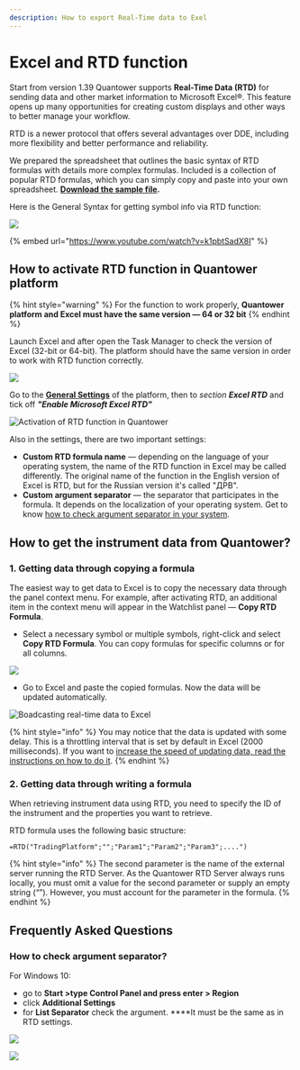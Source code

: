 ```yaml
---
description: How to export Real-Time data to Exel
---
```


# Excel and RTD function

Start from version 1.39 Quantower supports **Real-Time Data \(RTD\)** for sending data and other market information to Microsoft Excel®. This feature opens up many opportunities for creating custom displays and other ways to better manage your workflow. 

RTD is a newer protocol that offers several advantages over DDE, including more flexibility and better performance and reliability.

We prepared the spreadsheet that outlines the basic syntax of RTD formulas with details more complex formulas. Included is a collection of popular RTD formulas, which you can simply copy and paste into your own spreadsheet. [**Download the sample file**](https://updates.quantower.com/misc/RTD/rtd_samples.xlsx)**.**

Here is the General Syntax for getting symbol info via RTD function:

![](../../.gitbook/assets/screenshot_128%20%281%29.png)

{% embed url="https://www.youtube.com/watch?v=k1pbtSadX8I" %}

## **How to activate RTD function in Quantower platform**

{% hint style="warning" %}
For the function to work properly, **Quantower platform and Excel must have the same version — 64 or 32 bit**
{% endhint %}

Launch Excel and after open the Task Manager to check the version of Excel \(32-bit or 64-bit\). The platform should have the same version in order to work with RTD function correctly.

![](../../.gitbook/assets/image%20%28150%29.png)

Go to the [**General Settings**](../../general-settings/general-settings-1.md) of the platform, then to _section **Excel RTD**_ and tick off _**"Enable Microsoft Excel RTD"**_

![Activation of RTD function in Quantower](../../.gitbook/assets/assets_-ld6fsrvq3jgwjig6o7r_-lme4wbmrbk0ai3rafld_-lmeyazmdvqpbsftpr9b_rtd.png)

Also in the settings, there are two important settings:

* **Custom RTD formula name** — depending on the language of your operating system, the name of the RTD function in Excel may be called differently. The original name of the function in the English version of Excel is RTD, but for the Russian version it's called "ДРВ".
* **Custom argument separator** — the separator that participates in the formula. It depends on the localization of your operating system. Get to know [how to check argument separator in your system](./#how-to-check-argument-separator).

## How to get the instrument data from Quantower?

### 1. Getting data through copying a formula

The easiest way to get data to Excel is to copy the necessary data through the panel context menu. For example, after activating RTD, an additional item in the context menu will appear in the Watchlist panel — **Copy RTD Formula**.

* Select a necessary symbol or multiple symbols, right-click and select **Copy RTD Formula**. You can copy formulas for specific columns or for all columns.

![](../../.gitbook/assets/rtd-watchlist.png)

* Go to Excel and paste the copied formulas. Now the data will be updated automatically.

![Boadcasting real-time data to Excel](../../.gitbook/assets/rtd-quick-copying.gif)

{% hint style="info" %}
You may notice that the data is updated with some delay. This is a throttling interval that is set by default in Excel \(2000 milliseconds\). If you want to [increase the speed of updating data, read the instructions on how to do it](https://help.quantower.com/miscellaneous-panels/excel-rtd-trading/changing-rtd-throttle-interval-in-excel).
{% endhint %}

### 2. Getting data through writing a formula

When retrieving instrument data using RTD, you need to specify the ID of the instrument and the properties you want to retrieve.

RTD formula uses the following basic structure:

```text
=RTD("TradingPlatform";"";"Param1";"Param2";"Param3";....")
```

{% hint style="info" %}
The second parameter is the name of the external server running the RTD Server. As the Quantower RTD Server always runs locally, you must omit a value for the second parameter or supply an empty string \(“”\). However, you must account for the parameter in the formula.
{% endhint %}

## **Frequently Asked Questions**

### **How to check argument separator?**

For Windows 10: 

* go to **Start &gt;type Control Panel  and press enter &gt; Region**
* click **Additional Settings**
* for **List Separator** check the argument. ****It must be the same as in RTD settings.

![](../../.gitbook/assets/regional_settings.png)

![](../../.gitbook/assets/regional2.jpg)

